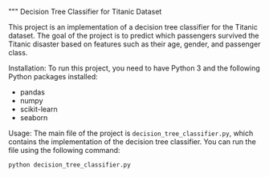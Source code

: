 """
Decision Tree Classifier for Titanic Dataset

This project is an implementation of a decision tree classifier for the Titanic dataset. The goal of the project is to predict which passengers survived the Titanic disaster based on features such as their age, gender, and passenger class.

Installation:
To run this project, you need to have Python 3 and the following Python packages installed:
- pandas
- numpy
- scikit-learn
- seaborn

Usage:
The main file of the project is `decision_tree_classifier.py`, which contains the implementation of the decision tree classifier. You can run the file using the following command:

```bash
python decision_tree_classifier.py
